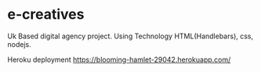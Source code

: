 # e-creatives

Uk Based digital agency project. Using Technology HTML(Handlebars), css, nodejs.

Heroku deployment
https://blooming-hamlet-29042.herokuapp.com/
